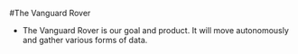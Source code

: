 #The Vanguard Rover
  * The Vanguard Rover is our goal and product. It will move autonomously and gather various forms of data.
